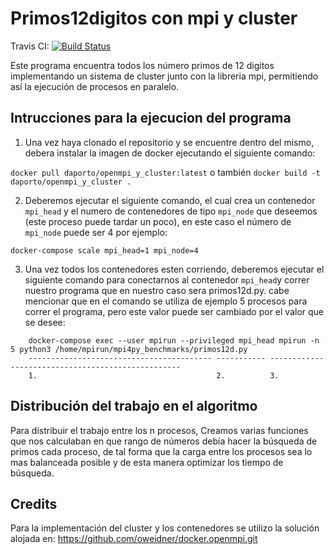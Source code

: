 # Primos12digitos con mpi y cluster

Travis CI: [![Build Status](https://travis-ci.org/ocramz/docker.openmpi.svg?branch=master)](https://travis-ci.org/ocramz/docker.openmpi)

Este programa encuentra todos los número primos de 12 digitos implementando un sistema de cluster junto con la libreria mpi, permitiendo así la ejecución de procesos en paralelo.

## Intrucciones para la ejecucion del programa

1. Una vez haya clonado el repositorio y se encuentre dentro del mismo, debera instalar la imagen de docker ejecutando el siguiente comando:

```docker pull daporto/openmpi_y_cluster:latest```  o también  ```docker build -t daporto/openmpi_y_cluster .```

2. Deberemos ejecutar el siguiente comando, el cual crea un contenedor `mpi_head` y el numero de contenedores de tipo `mpi_node` que deseemos (este proceso puede tardar un poco), en este caso el número de `mpi_node` puede ser 4 por ejemplo:

```
docker-compose scale mpi_head=1 mpi_node=4
```
3. Una vez todos los contenedores esten corriendo, deberemos ejecutar el siguiente comando para conectarnos al contenedor `mpi_head`y correr nuestro programa que en nuestro caso sera primos12d.py. cabe mencionar que en el comando se utiliza de ejemplo 5 procesos para correr el programa, pero este valor puede ser cambiado por el valor que se desee:

```
    docker-compose exec --user mpirun --privileged mpi_head mpirun -n 5 python3 /home/mpirun/mpi4py_benchmarks/primos12d.py
    ----------------------------------------- ----------- --------------------------------------------------
    1.                                        2.          3.
```

## Distribución del trabajo en el algoritmo

Para distribuir el trabajo entre los n procesos, Creamos varias funciones que nos calculaban en que rango de números debía hacer la búsqueda de primos cada proceso, de tal forma que la carga entre los procesos sea lo mas balanceada posible y de esta manera optimizar los tiempo de búsqueda.

## Credits

Para la implementación del cluster y los contenedores se utilizo la solución alojada en: https://github.com/oweidner/docker.openmpi.git
